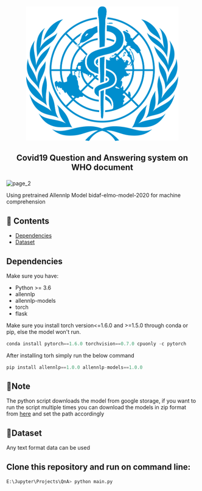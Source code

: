 <p align="center">
    <br>
    <img src="https://github.com/44himanshu44/Covid19-Question-and-Answering-system/blob/master/docs/who-emblem.png" width="400"/>
    <br>
</p>

<h2 align="center">
<p>Covid19 Question and Answering system on WHO document</p>
</h2>




![page_2](https://github.com/44himanshu44/Covid19-Question-and-Answering-system/blob/master/docs/corona_qna.gif) <br>


Using pretrained Allennlp Model bidaf-elmo-model-2020 for machine comprehension


## 📖 Contents
- [Dependencies](#Dependencies)
- [Dataset](#Dataset)


## Dependencies

Make sure you have:

* Python >= 3.6
* allennlp
* allennlp-models
* torch
* flask

Make sure you install torch version<=1.6.0 and >=1.5.0 through conda or pip, else the model won't run.
```python
conda install pytorch==1.6.0 torchvision==0.7.0 cpuonly -c pytorch

```
After installing torh simply run the below command
``` python
pip install allennlp==1.0.0 allennlp-models==1.0.0

```

## 📖Note
The python script downloads the model from google storage, if you want to run the script multiple times
you can download the models in zip format from [here](https://storage.googleapis.com/allennlp-public-models/bidaf-elmo-model-2020.03.19.tar.gz) and set the path accordingly


## 📖Dataset
Any text format data can be used
<br>

## Clone this repository and run on command line:
```python
E:\Jupyter\Projects\QnA> python main.py
```


